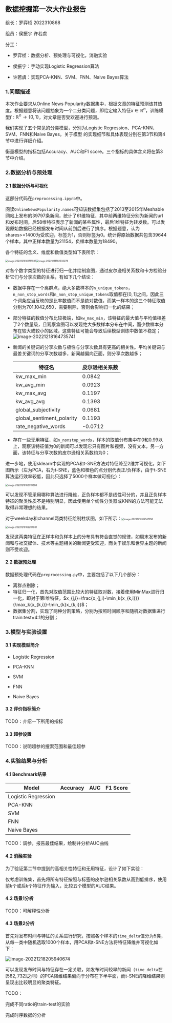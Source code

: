 ## 数据挖掘第一次大作业报告

组长：罗弈桢 2022310868

组员：侯振宇 许若虞

分工：

- 罗弈桢：数据分析、预处理与可视化，消融实验

- 侯振宇：手动实现Logistic Regression算法
- 许若虞：实现PCA-KNN、SVM、FNN、Naive Bayes算法

### 1.问题描述

本次作业要求从Online News Popularity数据集中，根据文章的特征预测该其热度。根据题意将该问题抽象为一个二分类问题，即给定输入特征$x\in \mathbb{R}^{n}$，训练模型$f:\mathbb{R}^{n}\rightarrow\{0,1\}$，对文章是否受欢迎进行预测。

我们实现了五个常见的分类模型，分别为Logistic Regression、PCA-KNN、SVM、FNN和Naive Bayes。关于模型 的实现细节和具体表现分别在第3节和第4节中进行详细介绍。

衡量模型的指标包括Accuracy、AUC和F1 score。三个指标的具体含义将在第3节中介绍。

### 2.数据分析与预处理

#### 2.1 数据分析与可视化

这部分代码在`preprocessing.ipynb`中。

阅读`OnlineNewsPopularity.names`可知该数据集包括了2013至2015年Meshable网站上发布的39797条新闻，统计了61维特征，其中前两维特征分别为新闻的url和发布时间，后58维特征表示了新闻的某些属性，最后1维特征为转发数。可以发现原始数据已经根据发布时间从前到后进行了排序。根据题意，认为shares>=1400为受欢迎，标签为1，否则标签为0。统计得原始数据共包含39644个样本，其中正样本数量为21154，负样本数量为18490。

各个特征的含义、维度和数值类型如下表所示：

<img src="./feat1.png" alt="image-20221218161751937" style="zoom:50%;" /><img src="./feat2.png" alt="image-20221218162032278" style="zoom:50%;" />

对各个数字类型的特征进行归一化并绘制盒图，通过皮尔逊相关系数和卡方检验分析它们与分享次数的关系，有如下几个结论：
- 数据中存在一个离群点，绝大多数样本的`n_unique_tokens`，`n_non_stop_words`和`n_non_stop_unique_tokens`取值都在$[0,1]$之间，因此三个词条应当反映的是比率数值而不是绝对数值，而某一样本的这三个特征取值分别为701,1042,650，需要剔除，否则会影响归一化的结果；

- 部分特征的数值分布比较极端，如`kw_max_min`，该特征的最大值与平均值相差了2个数量级，且观察盒图可以发现绝大多数样本分布在中间，而少数样本分布在较大或较小的区域，这些特征可能会导致后续模型训练中数值不稳定；
  ![image-20221218164735741](./boxplot.png)

- 新闻的关键词的分享次数与极性与分享次数具有更高的相关性。平均关键词与最差关键词的分享次数越多，新闻越偏向正面，则分享次数越多；

    | 特征名                    | 皮尔逊相关系数 |
    | ------------------------- | -------------- |
    | kw_max_min                | 0.0842         |
    | kw_avg_min                | 0.0923         |
    | kw_max_avg                | 0.1197         |
    | kw_avg_avg                | 0.1393         |
    | global_subjectivity       | 0.0681         |
    | global_sentiment_polarity | 0.1193         |
    | rate_negative_words       | -0.0712        |

- 存在一些无用特征，如`n_nonstop_words`，样本的取值分布集中在0和0.99以上，观察该特征值为0的新闻可以发现它只有图片和视频，没有文本，另一方面，该特征与分享次数的皮尔逊相关系数约为0；

进一步地，使用sklearn中实现的PCA和t-SNE方法对特征降至2维并可视化，如下图所示（左为PCA，右为t-SNE，蓝色和橙色的点分别代表正/负样本，由于t-SNE算法运行效率较低，因此只选择了5000个样本做可视化）：

<img src="./dimreduction1.png" alt="image-20221218163919868" style="zoom:50%;" />

可以发现不管采用哪种算法进行降维，正负样本都不是线性可分的，并且正负样本特征的聚类性质不是特别明显，因此使用单个线性分类器或KNN的方法可能无法取得非常理想的结果。

对于weekday和channel两类特征绘制柱状图，如下所示：<img src="./weekday.png" alt="image-20221218162147056" style="zoom:50%;" />

<img src="./channel.png" alt="image-20221218162207031" style="zoom:50%;" />

发现这两类特征在正样本和负样本上的分布具有符合直觉的规律，如周末发布的新闻和与社交媒体、技术等主题相关的新闻更受欢迎，而关于娱乐和世界主题的新闻则不受欢迎。

#### 2.2 数据预处理

数据预处理代码在`preprocessing.py`中，主要包括了以下几个部分：

- 离群点剔除；
- 特征归一化，首先对取值范围比较大的特征取对数，接着使用MinMax进行归一化，即对于第i维特征，$x_{j,i}=\frac{x_{j,i}-\min_k{x_{k,i}}}{\max_k{x_{k,i}}-\min_{k}x_{k,i}}$；
- 数据集分割，实现了两种分割策略，分别为按照时间顺序和随机对数据集进行train:test=4:1的分割；

### 3.模型与实验设置

#### 3.1 实现模型简介

- Logistic Regression

- PCA-KNN

- SVM

- FNN

- Naive Bayes

#### 3.2 评价指标简介

TODO：介绍一下所用的指标

#### 3.3 超参设置

TODO：说明超参的搜索范围和最佳超参

### 4.实验结果与分析

#### 4.1 Benchmark结果

| Model               | Accuracy | AUC  | F1 Score |
| ------------------- | -------- | ---- | -------- |
| Logistic Regression |          |      |          |
| PCA-KNN             |          |      |          |
| SVM                 |          |      |          |
| FNN                 |          |      |          |
| Naive Bayes         |          |      |          |

TODO：调参，报告最佳结果，绘制并分析AUC曲线

####  4.2 消融实验

为了验证第二节中提到的高相关性特征和无用特征，设计了如下实验：

仅考虑训练集，首先将所有特征按照与标签的皮尔逊相关系数从高到低排序，使用前$k$个或后$k$个特征作为输入，比较五个模型的AUC结果。

#### 4.2 场景1分析

TODO：可解释性分析

####  4.3 场景2分析

首先对发布时间与特征的关系进行研究，按照各个样本的`time_delta`值分为5类，从每一类中随机选取1000个样本，用PCA和t-SNE方法将特征降维并可视化如下：

![image-20221218205940674](./dimreduction2.png)

可以发现发布时间与特征存在一定关联，如发布时间较早的新闻（`time_delta`在$[582,732]$之间）的PCA降维结果偏向于分布在下半平面，而t-SNE的降维结果则呈现出比较明显的聚类特征。

TODO：

完成不同ratio的train-test的实验

完成时序数据的分析

